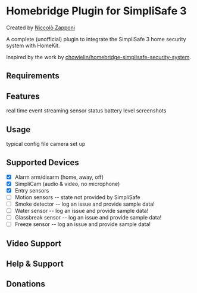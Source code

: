 # Homebridge Plugin for SimpliSafe 3
Created by [Niccolò Zapponi](https://twitter.com/nzapponi)

A complete (unofficial) plugin to integrate the SimpliSafe 3 home security system with HomeKit.

Inspired by the work by [chowielin/homebridge-simplisafe-security-system](https://github.com/chowielin/homebridge-simplisafe-security-system).

## Requirements


## Features

real time event streaming
sensor status
battery level
screenshots

## Usage

typical config file
camera set up

## Supported Devices
- [x] Alarm arm/disarm (home, away, off)
- [x] SimpliCam (audio & video, no microphone)
- [x] Entry sensors
- [ ] Motion sensors -- state not provided by SimpliSafe
- [ ] Smoke detector -- log an issue and provide sample data!
- [ ] Water sensor -- log an issue and provide sample data!
- [ ] Glassbreak sensor -- log an issue and provide sample data!
- [ ] Freeze sensor -- log an issue and provide sample data!

## Video Support

## Help & Support


## Donations
